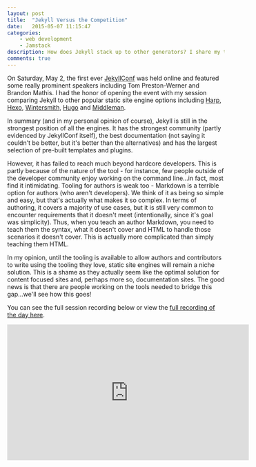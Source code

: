 ```yaml
---
layout: post
title:  "Jekyll Versus the Competition"
date:   2015-05-07 11:15:47
categories:
    - web development
    - Jamstack
description: How does Jekyll stack up to other generators? I share my thoughts.
comments: true
---
```


On Saturday, May 2, the first ever [JekyllConf](http://jekyllconf.com) was held online and featured some really prominent speakers including Tom Preston-Werner and Brandon Mathis. I had the honor of opening the event with my session comparing Jekyll to other popular static site engine options including [Harp](http://harpjs.com), [Hexo](http://hexo.io/), [Wintersmith](http://wintersmith.io/), [Hugo](http://gohugo.io/) and [Middleman](https://middlemanapp.com/).

In summary (and in my personal opinion of course), Jekyll is still in the strongest position of all the engines. It has the strongest community (partly evidenced by JekyllConf itself), the best documentation (not saying it couldn't be better, but it's better than the alternatives) and has the largest selection of pre-built templates and plugins.

However, it has failed to reach much beyond hardcore developers. This is partly because of the nature of the tool - for instance, few people outside of the developer community enjoy working on the command line...in fact, most find it intimidating. Tooling for authors is weak too - Markdown is a terrible option for authors (who aren't developers). We think of it as being so simple and easy, but that's actually what makes it so complex. In terms of authoring, it covers a majority of use cases, but it is still very common to encounter requirements that it doesn't meet (intentionally, since it's goal was simplicity). Thus, when you teach an author Markdown, you need to teach them the syntax, what it doesn't cover and  HTML to handle those scenarios it doesn't cover. This is actually more complicated than simply teaching them HTML.

In my opinion, until the tooling is available to allow authors and contributors to write using the tooling they love, static site engines will remain a niche solution. This is a shame as they actually seem like the optimal solution for content focused sites and, perhaps more so, documentation sites. The good news is that there are people working on the tools needed to bridge this gap...we'll see how this goes!

You can see the full session recording below or view the [full recording of the day here](https://www.youtube.com/watch?v=X5sJIL-nOhg&feature=youtu.be&t=9m32s).

<iframe width="560" height="315" src="https://www.youtube.com/embed/vT7DhK5zbv0?list=PLrxYIq_0LFJcXlsRZD-JCdITfZexwvqsQ" frameborder="0" allowfullscreen></iframe>
